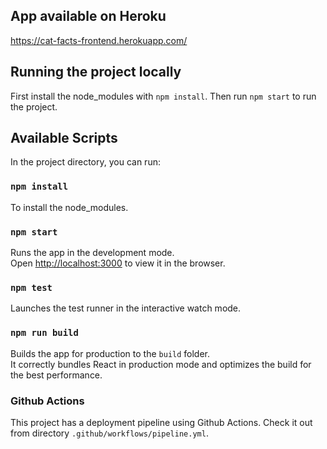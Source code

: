 ## App available on Heroku

https://cat-facts-frontend.herokuapp.com/

## Running the project locally

First install the node_modules with `npm install`. Then run `npm start` to run the project.

## Available Scripts

In the project directory, you can run:

### `npm install`

To install the node_modules.

### `npm start`

Runs the app in the development mode.<br />
Open [http://localhost:3000](http://localhost:3000) to view it in the browser.

### `npm test`

Launches the test runner in the interactive watch mode.<br />

### `npm run build`

Builds the app for production to the `build` folder.<br />
It correctly bundles React in production mode and optimizes the build for the best performance.

### Github Actions

This project has a deployment pipeline using Github Actions. Check it out from directory `.github/workflows/pipeline.yml`.
